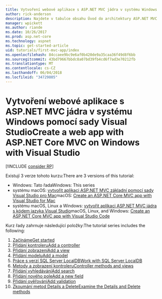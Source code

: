 ```yaml
---
title: Vytvoření webové aplikace s ASP.NET MVC jádra v systému Windows pomocí sady Visual Studio
author: rick-anderson
description: Najdete v tabulce obsahu Úvod do architektury ASP.NET MVC základní pomocí sady Visual Studio v systému Windows.
manager: wpickett
ms.author: riande
ms.date: 10/26/2017
ms.prod: asp.net-core
ms.technology: aspnet
ms.topic: get-started-article
uid: tutorials/first-mvc-app/index
ms.openlocfilehash: 84ccaee9bc9e6af0b420de9a35caa36f49d8f6bb
ms.sourcegitcommit: 43bd79667bbdc8a07bd39fb4cd6f7ad3e70212fb
ms.translationtype: MT
ms.contentlocale: cs-CZ
ms.lasthandoff: 06/04/2018
ms.locfileid: "34729805"
---
```

# <a name="create-a-web-app-with-aspnet-core-mvc-on-windows-with-visual-studio"></a><span data-ttu-id="9e8dd-103">Vytvoření webové aplikace s ASP.NET MVC jádra v systému Windows pomocí sady Visual Studio</span><span class="sxs-lookup"><span data-stu-id="9e8dd-103">Create a web app with ASP.NET Core MVC on Windows with Visual Studio</span></span>

[!INCLUDE [consider RP](~/includes/razor.md)]

<span data-ttu-id="9e8dd-104">Existují 3 verze tohoto kurzu:</span><span class="sxs-lookup"><span data-stu-id="9e8dd-104">There are 3 versions of this tutorial:</span></span>

* <span data-ttu-id="9e8dd-105">Windows: Tato řada</span><span class="sxs-lookup"><span data-stu-id="9e8dd-105">Windows: This series</span></span>
* <span data-ttu-id="9e8dd-106">systému macOS: [vytvořit aplikaci ASP.NET MVC základní pomocí sady Visual Studio pro Mac](xref:tutorials/first-mvc-app-mac/start-mvc)</span><span class="sxs-lookup"><span data-stu-id="9e8dd-106">macOS: [Create an ASP.NET Core MVC app with Visual Studio for Mac](xref:tutorials/first-mvc-app-mac/start-mvc)</span></span>
* <span data-ttu-id="9e8dd-107">systému macOS, Linux a Windows: [vytvořit aplikaci ASP.NET MVC jádra s kódem jazyka Visual Studio](xref:tutorials/first-mvc-app-xplat/start-mvc)</span><span class="sxs-lookup"><span data-stu-id="9e8dd-107">macOS, Linux, and Windows: [Create an ASP.NET Core MVC app with Visual Studio Code](xref:tutorials/first-mvc-app-xplat/start-mvc)</span></span>

<span data-ttu-id="9e8dd-108">Kurz řady zahrnuje následující položky:</span><span class="sxs-lookup"><span data-stu-id="9e8dd-108">The tutorial series includes the following:</span></span>

1. [<span data-ttu-id="9e8dd-109">Začínáme</span><span class="sxs-lookup"><span data-stu-id="9e8dd-109">Get started</span></span>](start-mvc.md)
1. [<span data-ttu-id="9e8dd-110">Přidání kontroleru</span><span class="sxs-lookup"><span data-stu-id="9e8dd-110">Add a controller</span></span>](adding-controller.md)
1. [<span data-ttu-id="9e8dd-111">Přidání zobrazení</span><span class="sxs-lookup"><span data-stu-id="9e8dd-111">Add a view</span></span>](adding-view.md)
1. [<span data-ttu-id="9e8dd-112">Přidání modelu</span><span class="sxs-lookup"><span data-stu-id="9e8dd-112">Add a model</span></span>](adding-model.md)
1. [<span data-ttu-id="9e8dd-113">Práce s verzí SQL Server LocalDB</span><span class="sxs-lookup"><span data-stu-id="9e8dd-113">Work with SQL Server LocalDB</span></span>](working-with-sql.md)
1. [<span data-ttu-id="9e8dd-114">Metody a zobrazení kontroleru</span><span class="sxs-lookup"><span data-stu-id="9e8dd-114">Controller methods and views</span></span>](controller-methods-views.md)
1. [<span data-ttu-id="9e8dd-115">Přidání vyhledávání</span><span class="sxs-lookup"><span data-stu-id="9e8dd-115">Add search</span></span>](search.md)
1. [<span data-ttu-id="9e8dd-116">Přidání nového pole</span><span class="sxs-lookup"><span data-stu-id="9e8dd-116">Add a new field</span></span>](new-field.md)
1. [<span data-ttu-id="9e8dd-117">Přidání ověřování</span><span class="sxs-lookup"><span data-stu-id="9e8dd-117">Add validation</span></span>](validation.md)
1. [<span data-ttu-id="9e8dd-118">Zkoumání metod Details a Delete</span><span class="sxs-lookup"><span data-stu-id="9e8dd-118">Examine the Details and Delete methods</span></span>](details.md)